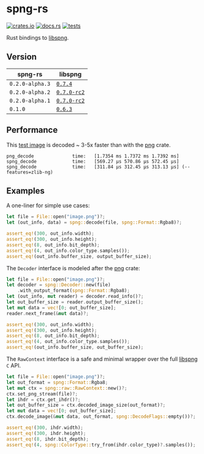 # spng-rs

[![crates.io](https://img.shields.io/crates/v/spng.svg)](https://crates.io/crates/spng)
[![docs.rs](https://docs.rs/spng/badge.svg)](https://docs.rs/spng)
[![tests](https://github.com/aloucks/spng-rs/actions/workflows/tests.yml/badge.svg)](https://github.com/aloucks/spng-rs/actions/workflows/tests.yml)

Rust bindings to [libspng].

## Version

| spng-rs         | libspng                                                                                     |
|-----------------|---------------------------------------------------------------------------------------------|
| `0.2.0-alpha.3` | [`0.7.4`](https://github.com/randy408/libspng/tree/v0.7.4)                                   |
| `0.2.0-alpha.2` | [`0.7.0-rc2`](https://github.com/randy408/libspng/tree/v0.7.0-rc2)                   |
| `0.2.0-alpha.1` | [`0.7.0-rc2`](https://github.com/randy408/libspng/tree/v0.7.0-rc2)                   |
| `0.1.0`         | [`0.6.3`](https://github.com/randy408/libspng/tree/264476a1521bcb1d526c05ece0ed68b855fcfc4c) |

## Performance

This [test image] is decoded ~ 3-5x faster than with the [png] crate.

```
png_decode              time:   [1.7354 ms 1.7372 ms 1.7392 ms]
spng_decode             time:   [569.27 µs 570.86 µs 572.45 µs]
spng_decode             time:   [311.84 µs 312.45 µs 313.13 µs] (--features=zlib-ng)
```

## Examples

A one-liner for simple use cases:

```rust
let file = File::open("image.png")?;
let (out_info, data) = spng::decode(file, spng::Format::Rgba8)?;

assert_eq!(300, out_info.width);
assert_eq!(300, out_info.height);
assert_eq!(8, out_info.bit_depth);
assert_eq!(4, out_info.color_type.samples());
assert_eq!(out_info.buffer_size, output_buffer_size);
```

The `Decoder` interface is modeled after the [png] crate:

```rust
let file = File::open("image.png")?;
let decoder = spng::Decoder::new(file)
    .with_output_format(spng::Format::Rgba8);
let (out_info, mut reader) = decoder.read_info()?;
let out_buffer_size = reader.output_buffer_size();
let mut data = vec![0; out_buffer_size];
reader.next_frame(&mut data)?;

assert_eq!(300, out_info.width);
assert_eq!(300, out_info.height);
assert_eq!(8, out_info.bit_depth);
assert_eq!(4, out_info.color_type.samples());
assert_eq!(out_info.buffer_size, out_buffer_size);
```

The `RawContext` interface is a safe and minimal wrapper over the full [libspng] `C` API.

```rust
let file = File::open("image.png")?;
let out_format = spng::Format::Rgba8;
let mut ctx = spng::raw::RawContext::new()?;
ctx.set_png_stream(file)?;
let ihdr = ctx.get_ihdr()?;
let out_buffer_size = ctx.decoded_image_size(out_format)?;
let mut data = vec![0; out_buffer_size];
ctx.decode_image(&mut data, out_format, spng::DecodeFlags::empty())?;

assert_eq!(300, ihdr.width);
assert_eq!(300, ihdr.height);
assert_eq!(8, ihdr.bit_depth);
assert_eq!(4, spng::ColorType::try_from(ihdr.color_type)?.samples());
```

[png]: https://crates.io/crates/png
[libspng]: https://libspng.org
[test image]: spng/tests/test-002.png
